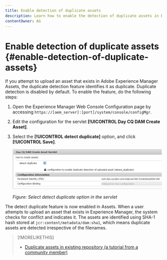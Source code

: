 ```yaml
---
title: Enable detection of duplicate assets
description: Learn how to enable the detection of duplicate assets in Experience Manager.
contentOwner: AG
---
```


# Enable detection of duplicate assets {#enable-detection-of-duplicate-assets}

If you attempt to upload an asset that exists in Adobe Experience Manager Assets, the duplicate detection feature identifies it as duplicate. Duplicate detection is disabled by default. To enable the feature, do the following steps:

1. Open the Experience Manager Web Console Configuration page by accessing `https://[aem_server]:[port]/system/console/configMgr`.
1. Edit the configuration for the servlet **[!UICONTROL Day CQ DAM Create Asset]**.
1. Select the **[!UICONTROL detect duplicate]** option, and click **[!UICONTROL Save]**.

   ![Select detect duplicate option in the servlet](assets/chlimage_1-377.png)

   *Figure: Select detect duplicate option in the servlet*

The detect duplicate feature is now enabled in Assets. When a user attempts to upload an asset that exists in Experience Manager, the system checks for conflict and indicates it. The assets are identified using SHA-1 hash stored at `jcr:content/metadata/dam:sha1`, which means duplicate assets are detected irrespective of the filenames.

>[!MORELIKETHIS]
>
>* [Duplicate assets in existing repository (a tutorial from a community member)](https://experience-aem.blogspot.com/2019/06/aem-65-find-duplicate-assets-binaries-in-existing-repository.html)
